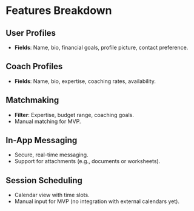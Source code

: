 # Features Breakdown

## User Profiles
- **Fields**: Name, bio, financial goals, profile picture, contact preference.

## Coach Profiles
- **Fields**: Name, bio, expertise, coaching rates, availability.

## Matchmaking
- **Filter**: Expertise, budget range, coaching goals.
- Manual matching for MVP.

## In-App Messaging
- Secure, real-time messaging.
- Support for attachments (e.g., documents or worksheets).

## Session Scheduling
- Calendar view with time slots.
- Manual input for MVP (no integration with external calendars yet).

